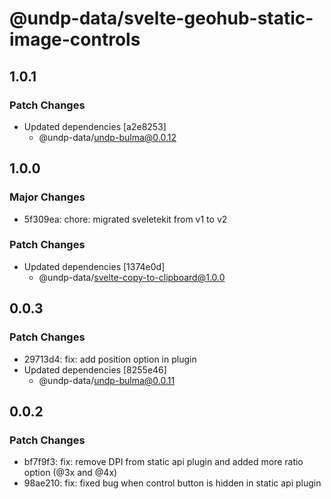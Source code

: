 # @undp-data/svelte-geohub-static-image-controls

## 1.0.1

### Patch Changes

- Updated dependencies [a2e8253]
  - @undp-data/undp-bulma@0.0.12

## 1.0.0

### Major Changes

- 5f309ea: chore: migrated sveletekit from v1 to v2

### Patch Changes

- Updated dependencies [1374e0d]
  - @undp-data/svelte-copy-to-clipboard@1.0.0

## 0.0.3

### Patch Changes

- 29713d4: fix: add position option in plugin
- Updated dependencies [8255e46]
  - @undp-data/undp-bulma@0.0.11

## 0.0.2

### Patch Changes

- bf7f9f3: fix: remove DPI from static api plugin and added more ratio option (@3x and @4x)
- 98ae210: fix: fixed bug when control button is hidden in static api plugin
